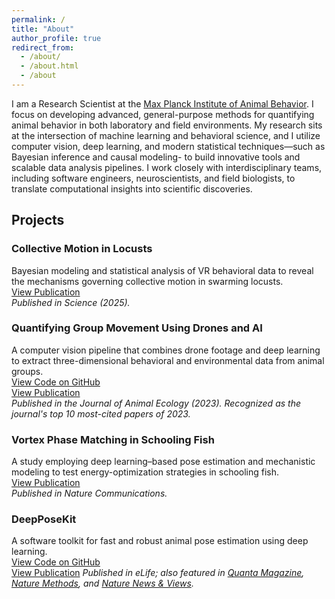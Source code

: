 ```yaml
---
permalink: /
title: "About"
author_profile: true
redirect_from: 
  - /about/
  - /about.html
  - /about
---
```

I am a Research Scientist at the [Max Planck Institute of Animal Behavior](https://www.ab.mpg.de/). I focus on developing advanced, general-purpose methods for quantifying animal behavior in both laboratory and field environments. My research sits at the intersection of machine learning and behavioral science, and I utilize computer vision, deep learning, and modern statistical techniques—such as Bayesian inference and causal modeling- to build innovative tools and scalable data analysis pipelines. I work closely with interdisciplinary teams, including software engineers, neuroscientists, and field biologists, to translate computational insights into scientific discoveries.

## Projects

### Collective Motion in Locusts
Bayesian modeling and statistical analysis of VR behavioral data to reveal the mechanisms governing collective motion in swarming locusts.  
[View Publication](https://doi.org/10.1126/science.adq7832)  
*Published in Science (2025).*

### Quantifying Group Movement Using Drones and AI
A computer vision pipeline that combines drone footage and deep learning to extract three-dimensional behavioral and environmental data from animal groups.  
[View Code on GitHub](https://github.com/benkoger/overhead-video-worked-examples)  
[View Publication](https://doi.org/10.1111/1365-2656.13904)  
*Published in the Journal of Animal Ecology (2023). Recognized as the journal's top 10 most-cited papers of 2023.*

### Vortex Phase Matching in Schooling Fish
A study employing deep learning–based pose estimation and mechanistic modeling to test energy-optimization strategies in schooling fish.  
[View Publication](https://doi.org/10.1038/s41467-020-19086-0)  
*Published in Nature Communications.*

### DeepPoseKit
A software toolkit for fast and robust animal pose estimation using deep learning.  
[View Code on GitHub](https://github.com/jgraving/deepposekit)  
[View Publication](https://elifesciences.org/articles/47994)
*Published in eLife; also featured in [Quanta Magazine](https://www.quantamagazine.org/to-decode-the-brain-scientists-automate-the-study-of-behavior-20191210/), [Nature Methods](https://doi.org/10.1038/s41592-019-0678-2), and [Nature News & Views](https://doi.org/10.1038/d41586-019-02942-5).*
